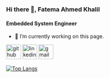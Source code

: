 ### Hi there 👋, Fatema Ahmed Khalil
#### Embedded System Engineer

- 🔭 I’m currently working on this page. 


[<img src='https://cdn.jsdelivr.net/npm/simple-icons@3.0.1/icons/github.svg' alt='github' height='40'>](https://github.com/FatemaAhmedKhalil)  [<img src='https://cdn.jsdelivr.net/npm/simple-icons@3.0.1/icons/linkedin.svg' alt='linkedin' height='40'>](https://www.linkedin.com/in/https://www.linkedin.com/in/fatemaahmed//)  [<img src='https://cdn.jsdelivr.net/npm/simple-icons@3.0.1/icons/gmail.svg' alt='gmail' height='40'>](fatemahmedkhalil@gmail.com)  

[![Top Langs](https://github-readme-stats.vercel.app/api/top-langs/?username=FatemaAhmedKhalil)](https://github.com/anuraghazra/github-readme-stats)

